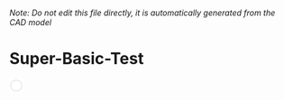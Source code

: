 ###### Note: Do not edit this file directly, it is automatically generated from the CAD model

# Super-Basic-Test

![](/project.svg)



 

